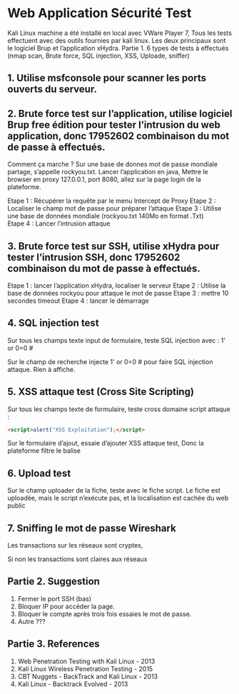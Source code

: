 Web Application Sécurité Test
=============================

Kali Linux machine a été installé en local avec VWare Player 7,  Tous les tests effectuent avec des outils fournies par kali linux. Les deux principaux sont le logiciel Brup et l’application xHydra. 
Partie 1. 6 types de tests à effectués (nmap scan, Brute force, SQL injection, XSS, Uploade, sniffer)

## 1.	Utilise msfconsole pour scanner les ports ouverts du serveur.
 
## 2.	Brute force test sur l’application, utilise logiciel Brup free édition pour tester l’intrusion du web application, donc 17952602 combinaison du mot de passe à effectués.

Comment ça marche ? Sur une base de donnes mot de passe mondiale partage, s’appelle rockyou.txt.
Lancer l’application en java,  Mettre le browser en proxy 127.0.0.1, port 8080,  allez sur la page login de la plateforme.

Etape 1 : Récupérer la requête par le menu Intercept de Proxy
Etape 2 : Localiser le champ mot de passe pour préparer l’attaque
Etape 3 : Utilise une base de données mondiale (rockyou.txt 140Mo en format .Txt)  
Etape 4 : Lancer l’intrusion attaque

## 3.	Brute force test sur SSH, utilise xHydra pour tester l’intrusion SSH, donc 17952602 combinaison du mot de passe à effectués.

Etape 1 : lancer l’application xHydra, localiser le serveur 
Etape 2 : Utilise la base de données rockyou pour attaque le mot de passe
Etape 3 : mettre 10 secondes timeout 
Etape 4 : lancer le démarrage 
 
## 4.	SQL injection test

Sur tous les champs texte input de formulaire, teste SQL injection avec :
		1' or 0=0 #

Sur le champ de recherche injecte  1' or 0=0 # pour faire SQL injection attaque. Rien à affiche.
  
## 5.	XSS attaque test (Cross Site Scripting)

Sur tous les champs texte de formulaire, teste cross domaine script attaque :

```html
<script>alert("XSS Exploitation");</script>
```

Sur le formulaire d’ajout, essaie d’ajouter XSS attaque test, Donc la plateforme filtre le balise 
 
## 6.	Upload test

Sur le champ uploader de la fiche, teste avec le fiche script.  Le fiche est uploadée, mais le script n’exécute pas, et la localisation est cachée du web public  
   
## 7.	Sniffing le mot de passe Wireshark

Les transactions sur les réseaux sont cryptes,   
 
Si non les transactions sont claires aux réseaux 
 
## Partie 2. Suggestion

1.	Fermer le port SSH (bas)
2.	Bloquer IP pour accéder la page.
3.	Bloquer le compte après trois fois essaies le mot de passe. 
4.	Autre ???

## Partie 3. References

1.	Web Penetration Testing with Kali Linux - 2013
2.	Kali Linux Wireless Penetration Testing - 2015
3.	CBT Nuggets - BackTrack and Kali Linux - 2013
4.	Kali Linux - Backtrack Evolved - 2013
